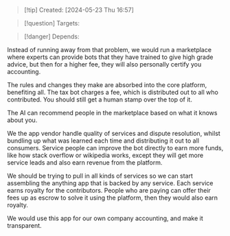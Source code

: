 
>[!tip] Created: [2024-05-23 Thu 16:57]

>[!question] Targets: 

>[!danger] Depends: 

Instead of running away from that problem, we would run a marketplace where experts can provide bots that they have trained to give high grade advice, but then for a higher fee, they will also personally certify you accounting.

The rules and changes they make are absorbed into the core platform, benefiting all.  The tax bot charges a fee, which is distributed out to all who contributed.  You should still get a human stamp over the top of it.

The AI can recommend people in the marketplace based on what it knows about you.

We the app vendor handle quality of services and dispute resolution, whilst bundling up what was learned each time and distributing it out to all consumers.  Service people can improve the bot directly to earn more funds, like how stack overflow or wikipedia works, except they will get more service leads and also earn revenue from the platform.

We should be trying to pull in all kinds of services so we can start assembling the anything app that is backed by any service.  Each service earns royalty for the contributors.  People who are paying can offer their fees up as escrow to solve it using the platform, then they would also earn royalty.

We would use this app for our own company accounting, and make it transparent.
